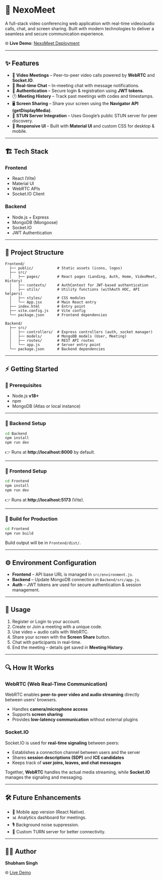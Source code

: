 # 🚀 NexoMeet  

A full-stack video conferencing web application with real-time video/audio calls, chat, and screen sharing. Built with modern technologies to deliver a seamless and secure communication experience.  

🌐 **Live Demo**: [NexoMeet Deployment](https://nexomeet-f.onrender.com)  

---

## ✨ Features  

- 🎥 **Video Meetings** – Peer-to-peer video calls powered by **WebRTC** and **Socket.IO**.  
- 💬 **Real-time Chat** – In-meeting chat with message notifications.  
- 🔐 **Authentication** – Secure login & registration using **JWT tokens**.  
- 🕑 **Meeting History** – Track past meetings with codes and timestamps.  
- 🖥️ **Screen Sharing** – Share your screen using the **Navigator API (getDisplayMedia)**.  
- 📡 **STUN Server Integration** – Uses Google’s public STUN server for peer discovery.  
- 📱 **Responsive UI** – Built with **Material UI** and custom CSS for desktop & mobile.  

---

## 🏗️ Tech Stack  

### **Frontend**  
- React (Vite)  
- Material UI  
- WebRTC APIs  
- Socket.IO Client  

### **Backend**  
- Node.js + Express  
- MongoDB (Mongoose)  
- Socket.IO  
- JWT Authentication  

---

## 📂 Project Structure  

```
Frontend/
  ├── public/           # Static assets (icons, logos)
  ├── src/
  │   ├── pages/        # React pages (Landing, Auth, Home, VideoMeet, History)
  │   ├── contexts/     # AuthContext for JWT-based authentication
  │   ├── utils/        # Utility functions (withAuth HOC, API helpers)
  │   ├── styles/       # CSS modules
  │   └── App.jsx       # Main React entry
  ├── index.html        # Entry point
  ├── vite.config.js    # Vite config
  └── package.json      # Frontend dependencies

Backend/
  ├── src/
  │   ├── controllers/  # Express controllers (auth, socket manager)
  │   ├── models/       # MongoDB models (User, Meeting)
  │   ├── routes/       # REST API routes
  │   └── app.js        # Server entry point
  └── package.json      # Backend dependencies
```

---

## ⚡ Getting Started  

### 🔹 Prerequisites  
- Node.js **v18+**  
- npm  
- MongoDB (Atlas or local instance)  

---

### 🔹 Backend Setup  

```sh
cd Backend
npm install
npm run dev
```
👉 Runs at **http://localhost:8000** by default.  

---

### 🔹 Frontend Setup  

```sh
cd Frontend
npm install
npm run dev
```
👉 Runs at **http://localhost:5173** (Vite).  

---

### 🔹 Build for Production  

```sh
cd Frontend
npm run build
```
Build output will be in `Frontend/dist/`.  

---

## ⚙️ Environment Configuration  

- **Frontend** – API base URL is managed in `src/environment.js`.  
- **Backend** – Update MongoDB connection in `Backend/src/app.js`.  
- **Auth** – JWT tokens are used for secure authentication & session management.  

---

## 📌 Usage  

1. Register or Login to your account.  
2. Create or Join a meeting with a unique code.  
3. Use video + audio calls with WebRTC.  
4. Share your screen with the **Screen Share** button.  
5. Chat with participants in real-time.  
6. End the meeting – details get saved in **Meeting History**.  

---

## 🔍 How It Works  

### **WebRTC (Web Real-Time Communication)**  
WebRTC enables **peer-to-peer video and audio streaming** directly between users’ browsers.  
- Handles **camera/microphone access**  
- Supports **screen sharing**  
- Provides **low-latency communication** without external plugins  

### **Socket.IO**  
Socket.IO is used for **real-time signaling** between peers:  
- Establishes a connection channel between users and the server  
- Shares **session descriptions (SDP)** and **ICE candidates**  
- Keeps track of **user joins, leaves, and chat messages**  

Together, **WebRTC** handles the actual media streaming, while **Socket.IO** manages the signaling and messaging.  

---

## 🛠️ Future Enhancements  

- 📱 Mobile app version (React Native).  
- 📊 Analytics dashboard for meetings.  
- 🎙️ Background noise suppression.  
- 📡 Custom TURN server for better connectivity.  

---

## 👨‍💻 Author  

**Shubham Singh**  

🌐 [Live Demo](https://nexomeet-f.onrender.com)  
